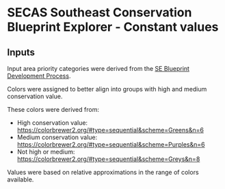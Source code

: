 # SECAS Southeast Conservation Blueprint Explorer - Constant values

## Inputs

Input area priority categories were derived from the [SE Blueprint Development Process](https://www.sciencebase.gov/catalog/file/get/5f85ac8282cebef40f14c545?name=SE_Blueprint_2020_DevelopmentProcess.pdf).

Colors were assigned to better align into groups with high and medium conservation value.

These colors were derived from:

- High conservation value: https://colorbrewer2.org/#type=sequential&scheme=Greens&n=6
- Medium conservation value: https://colorbrewer2.org/#type=sequential&scheme=Purples&n=6
- Not high or medium: https://colorbrewer2.org/#type=sequential&scheme=Greys&n=8

Values were based on relative approximations in the range of colors available.
